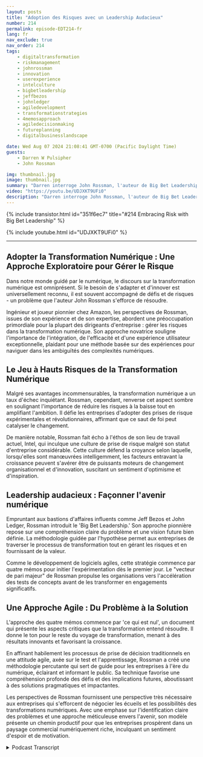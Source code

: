 ```yaml
---
layout: posts
title: "Adoption des Risques avec un Leadership Audacieux"
number: 214
permalink: episode-EDT214-fr
lang: fr
nav_exclude: true
nav_order: 214
tags:
    - digitaltransformation
    - riskmanagement
    - johnrossman
    - innovation
    - userexperience
    - intelculture
    - bigbetleadership
    - jeffbezos
    - johnledger
    - agiledevelopment
    - transformationstrategies
    - 4memosapproach
    - agiledecisionmaking
    - futureplanning
    - digitalbusinesslandscape

date: Wed Aug 07 2024 21:08:41 GMT-0700 (Pacific Daylight Time)
guests:
    - Darren W Pulsipher
    - John Rossman

img: thumbnail.jpg
image: thumbnail.jpg
summary: "Darren interroge John Rossman, l'auteur de Big Bet Leadership, sur la transformation numérique et comment provoquer un changement profond dans les organisations, et pas seulement de petits changements évolutifs."
video: "https://youtu.be/UDJXKT9UFi0"
description: "Darren interroge John Rossman, l'auteur de Big Bet Leadership, sur la transformation numérique et comment provoquer un changement profond dans les organisations, et pas seulement de petits changements évolutifs."
---
```


<div>
{% include transistor.html id="351f6ec7" title="#214 Embracing Risk with Big Bet Leadership" %}

{% include youtube.html id="UDJXKT9UFi0" %}
</div>

---

## Adopter la Transformation Numérique : Une Approche Exploratoire pour Gérer le Risque

Dans notre monde guidé par le numérique, le discours sur la transformation numérique est omniprésent. Si le besoin de s'adapter et d'innover est universellement reconnu, il est souvent accompagné de défis et de risques - un problème que l'auteur John Rossman s'efforce de résoudre.

Ingénieur et joueur pionnier chez Amazon, les perspectives de Rossman, issues de son expérience et de son expertise, abordent une préoccupation primordiale pour la plupart des dirigeants d'entreprise : gérer les risques dans la transformation numérique. Son approche novatrice souligne l'importance de l'intégration, de l'efficacité et d'une expérience utilisateur exceptionnelle, plaidant pour une méthode basée sur des expériences pour naviguer dans les ambiguïtés des complexités numériques.

## Le Jeu à Hauts Risques de la Transformation Numérique

Malgré ses avantages incommensurables, la transformation numérique a un taux d'échec inquiétant. Rossman, cependant, renverse cet aspect sombre en soulignant l'importance de réduire les risques à la baisse tout en amplifiant l'ambition. Il défie les entreprises d'adopter des prises de risque expérimentales et révolutionnaires, affirmant que ce saut de foi peut catalyser le changement.

De manière notable, Rossman fait écho à l'éthos de son lieu de travail actuel, Intel, qui inculque une culture de prise de risque malgré son statut d'entreprise considérable. Cette culture défend la croyance selon laquelle, lorsqu'elles sont manœuvrées intelligemment, les facteurs entravant la croissance peuvent s'avérer être de puissants moteurs de changement organisationnel et d'innovation, suscitant un sentiment d'optimisme et d'inspiration.

## Leadership audacieux : Façonner l'avenir numérique

Empruntant aux bastions d'affaires influents comme Jeff Bezos et John Ledger, Rossman introduit le 'Big Bet Leadership.' Son approche pionnière repose sur une compréhension claire du problème et une vision future bien définie. La méthodologie guidée par l'hypothèse permet aux entreprises de traverser le processus de transformation tout en gérant les risques et en fournissant de la valeur.

Comme le développement de logiciels agiles, cette stratégie commence par quatre mémos pour initier l'expérimentation dès le premier jour. Le "vecteur de pari majeur" de Rossman propulse les organisations vers l'accélération des tests de concepts avant de les transformer en engagements significatifs.

## Une Approche Agile : Du Problème à la Solution

L'approche des quatre mémos commence par 'ce qui est nul', un document qui présente les aspects critiques que la transformation entend résoudre. Il donne le ton pour le reste du voyage de transformation, menant à des résultats innovants et favorisant la croissance.

En affinant habilement les processus de prise de décision traditionnels en une attitude agile, axée sur le test et l'apprentissage, Rossman a créé une méthodologie percutante qui sert de guide pour les entreprises à l'ère du numérique, éclairant et informant le public. Sa technique favorise une compréhension profonde des défis et des implications futures, aboutissant à des solutions pragmatiques et impactantes.

Les perspectives de Rossman fournissent une perspective très nécessaire aux entreprises qui s'efforcent de négocier les écueils et les possibilités des transformations numériques. Avec une emphase sur l'identification claire des problèmes et une approche méticuleuse envers l'avenir, son modèle présente un chemin productif pour que les entreprises prospèrent dans un paysage commercial numériquement riche, inculquant un sentiment d'espoir et de motivation.



<details>
<summary> Podcast Transcript </summary>

<p></p>

</details>
